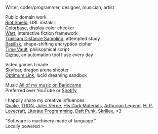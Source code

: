 Writer, coder/programmer, designer, musician, artist  

Public domain work  
[Riot Shield](https://github.com/telekrex/riot-shield), URL instakill  
[Colorbase](https://github.com/telekrex/colorbase), display color checker  
[Wart](https://github.com/telekrex/wart), interactive fiction framework  
[Trailcam Distance Sampling](https://github.com/telekrex/trailcam-distance-sampling), attempted study  
[Basilisk](https://github.com/telekrex/basilisk), shape-shifting encryption cipher  
[Time Vault](https://github.com/telekrex/time-vault), philisophical script  
[Gizmo](https://github.com/telekrex/gizmo), an automation tool I use every day

Video games I made  
[Skyfear](https://store.steampowered.com/app/814330/Skyfear/), dragon arena shooter  
[Optimum Link](https://store.steampowered.com/app/941120/Optimum_Link/), lucid dreaming sandbox  

Music
[All of my music on Bandcamp](https://telekrex.bandcamp.com/)  
Preferred over YouTube or [Spotify](https://www.latimes.com/entertainment-arts/music/story/2025-07-31/spotifys-ceo-owns-an-ai-weapons-company-some-musicians-say-its-time-to-leave)  

I happily share my creative influences:  
[Quake](https://en.wikipedia.org/wiki/Quake_(video_game)), [TRON](https://en.wikipedia.org/wiki/Tron_(franchise)), [Jules Verne](https://en.wikipedia.org/wiki/Jules_Verne), [His Dark Materials](https://en.wikipedia.org/wiki/His_Dark_Materials), [Arthurian Legend](https://www.britannica.com/topic/Arthurian-legend), [H. P. Lovecraft](https://en.wikipedia.org/wiki/H._P._Lovecraft), [Literate Programming](https://en.wikipedia.org/wiki/Literate_programming), [Daft Punk](https://en.wikipedia.org/wiki/Daft_Punk), [Skrillex](https://en.wikipedia.org/wiki/Skrillex), <3

"Software is machinery made of language."  
Locally powered >

